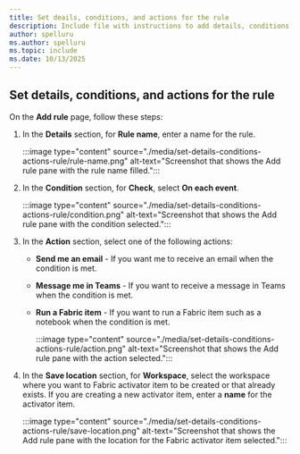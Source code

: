 ```yaml
---
title: Set deails, conditions, and actions for the rule
description: Include file with instructions to add details, conditions, and actions for a rule in a Fabric activator. 
author: spelluru
ms.author: spelluru
ms.topic: include
ms.date: 10/13/2025
---
```


## Set details, conditions, and actions for the rule

On the **Add rule** page, follow these steps:

1. In the **Details** section, for **Rule name**, enter a name for the rule. 

    :::image type="content" source="./media/set-details-conditions-actions-rule/rule-name.png" alt-text="Screenshot that shows the Add rule pane with the rule name filled.":::
1. In the **Condition** section, for **Check**, select **On each event**. 

    :::image type="content" source="./media/set-details-conditions-actions-rule/condition.png" alt-text="Screenshot that shows the Add rule pane with the condition selected.":::    
1. In the **Action** section, select one of the following actions:
    - **Send me an email** - If you want me to receive an email when the condition is met. 
    - **Message me in Teams** - If you want to receive a message in Teams when the condition is met. 
    - **Run a Fabric item** - If you want to run a Fabric item such as a notebook when the condition is met. 

        :::image type="content" source="./media/set-details-conditions-actions-rule/action.png" alt-text="Screenshot that shows the Add rule pane with the action selected.":::            
1. In the **Save location** section, for **Workspace**, select the workspace where you want to Fabric activator item to be created or that already exists. If you are creating a new activator item, enter a **name** for the activator item. 

    :::image type="content" source="./media/set-details-conditions-actions-rule/save-location.png" alt-text="Screenshot that shows the Add rule pane with the location for the Fabric activator item selected.":::   